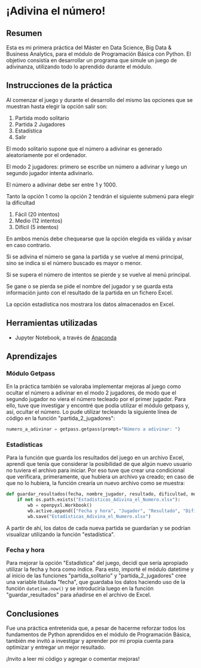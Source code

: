 # ¡Adivina el número!

## Resumen
Esta es mi primera práctica del Máster en Data Science, Big Data & Business Analytics, para el módulo de Programación Básica con Python. El objetivo consistía en desarrollar un programa que simule un juego de adivinanza, utilizando todo lo aprendido durante el módulo. 

## Instrucciones de la práctica
Al comenzar el juego y durante el desarrollo del mismo las opciones que se muestran
hasta elegir la opción salir son:
  1. Partida modo solitario
  2. Partida 2 Jugadores
  3. Estadística
  4. Salir

El modo solitario supone que el número a adivinar es generado aleatoriamente por el
ordenador.

El modo 2 jugadores: primero se escribe un número a adivinar y luego un segundo jugador
intenta adivinarlo.

El número a adivinar debe ser entre 1 y 1000.

Tanto la opción 1 como la opción 2 tendrán el siguiente submenú para elegir la
dificultad
  1. Fácil (20 intentos)
  2. Medio (12 intentos)
  3. Difícil (5 intentos)

En ambos menús debe chequearse que la opción elegida es válida y avisar en caso contrario.

Si se adivina el número se gana la partida y se vuelve al menú principal, sino se indica si el número buscado es mayor o menor.

Si se supera el número de intentos se pierde y se vuelve al menú principal.

Se gane o se pierda se pide el nombre del jugador y se guarda esta información junto con el resultado de la partida en un fichero Excel.

La opción estadística nos mostrara los datos almacenados en Excel.

## Herramientas utilizadas
- Jupyter Notebook, a través de [Anaconda](https://www.anaconda.com/anaconda-navigator)

## Aprendizajes
### Módulo Getpass
En la práctica también se valoraba implementar mejoras al juego como ocultar el número a adivinar en el modo 2 jugadores, de modo que el segundo jugador no viera el número tecleado por el primer jugador. Para ello, tuve que investigar y encontré que podía utilizar el módulo getpass y, así, ocultar el número. Lo pude utilizar tecleando la siguiente línea de código en la función "partida_2_jugadores":
```python
numero_a_adivinar = getpass.getpass(prompt="Número a adivinar: ")
```
### Estadísticas
Para la función que guarda los resultados del juego en un archivo Excel, aprendí que tenía que considerar la posibilidad de que algún nuevo usuario no tuviera el archivo para iniciar. Por eso tuve que crear una condicional que verificara, primeramente, que hubiera un archivo ya creado; en caso de que no lo hubiera, la función crearía un nuevo archivo como se muestra:
```python
def guardar_resultados(fecha, nombre_jugador, resultado, dificultad, modo_juego):
    if not os.path.exists("Estadísticas_Adivina_el_Numero.xlsx"):
        wb = openpyxl.Workbook()
        wb.active.append(["Fecha y hora", "Jugador", "Resultado", "Dificultad", "Modo de juego"])
        wb.save("Estadísticas_Adivina_el_Numero.xlsx")
```
A partir de ahí, los datos de cada nueva partida se guardarían y se podrían visualizar utilizando la función "estadística".
### Fecha y hora
Para mejorar la opción "Estadística" del juego, decidí que sería apropiado utilizar la fecha y hora como índice. Para esto, importé el módulo datetime y al inicio de las funciones "partida_solitario" y "partida_2_jugadores" cree una variable titulada "fecha", que guardaba los datos haciendo uso de la función `datetime.now()` y se introduciría luego en la función "guardar_resultados" para añadirse en el archivo de Excel.

## Conclusiones
Fue una práctica entretenida que, a pesar de hacerme reforzar todos los fundamentos de Python aprendidos en el módulo de Programación Básica, también me invitó a investigar y aprender por mi propia cuenta para optimizar y entregar un mejor resultado. 

¡Invito a leer mi código y agregar o comentar mejoras!
